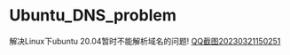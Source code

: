 # Ubuntu_DNS_problem


解决Linux下ubuntu 20.04暂时不能解析域名的问题!
[QQ截图20230321150251](https://user-images.githubusercontent.com/106581846/226537809-2d8d738f-02e0-4dbd-b636-d39a1157f978.png)

